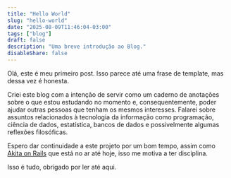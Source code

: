 ```yaml
---
title: "Hello World"
slug: "hello-world"
date: "2025-08-09T11:46:04-03:00"
tags: ["blog"]
draft: false
description: "Uma breve introdução ao Blog."
disableShare: false
---
```


Olá, este é meu primeiro post. Isso parece até uma frase de template, mas dessa vez é honesta.

Criei este blog com a intenção de servir como um caderno de anotações sobre o que estou estudando no momento e, consequentemente, poder ajudar outras pessoas que tenham os mesmos interesses. Falarei sobre assuntos relacionados à tecnologia da informação como programação, ciência de dados, estatística, bancos de dados e possivelmente algumas reflexões filosóficas.

Espero dar continuidade a este projeto por um bom tempo, assim como [Akita on Rails](https://akitaonrails.com) que está no ar até hoje, isso me motiva a ter disciplina.

Isso é tudo, obrigado por ler até aqui.
